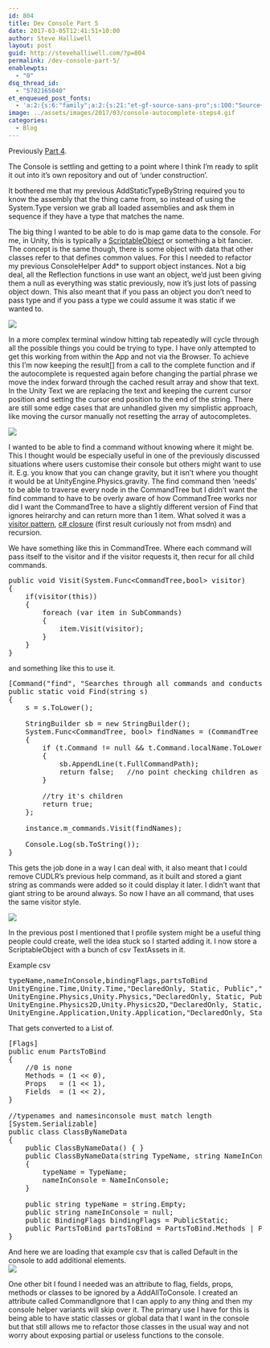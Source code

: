 ```yaml
---
id: 804
title: Dev Console Part 5
date: 2017-03-05T12:41:51+10:00
author: Steve Halliwell
layout: post
guid: http://stevehalliwell.com/?p=804
permalink: /dev-console-part-5/
enablewpts:
  - "0"
dsq_thread_id:
  - "5782165040"
et_enqueued_post_fonts:
  - 'a:2:{s:6:"family";a:2:{s:21:"et-gf-source-sans-pro";s:100:"Source+Sans+Pro:200,200italic,300,300italic,regular,italic,600,600italic,700,700italic,900,900italic";s:10:"et-gf-lato";s:75:"Lato:100,100italic,300,300italic,regular,italic,700,700italic,900,900italic";}s:6:"subset";a:7:{i:0;s:8:"cyrillic";i:1;s:5:"greek";i:2;s:10:"vietnamese";i:3;s:5:"latin";i:4;s:9:"greek-ext";i:5;s:9:"latin-ext";i:6;s:12:"cyrillic-ext";}}'
image: ../assets/images/2017/03/console-autocomplete-steps4.gif
categories:
  - Blog
---
```

Previously [Part 4](http://stevehalliwell.com/dev-console-part-4/).

The Console is settling and getting to a point where I think I&#8217;m ready to split it out into it&#8217;s own repository and out of &#8216;under construction&#8217;.

It bothered me that my previous AddStaticTypeByString required you to know the assembly that the thing came from, so instead of using the System.Type version we grab all loaded assemblies and ask them in sequence if they have a type that matches the name.

The big thing I wanted to be able to do is map game data to the console. For me, in Unity, this is typically a [ScriptableObject](https://docs.unity3d.com/ScriptReference/ScriptableObject.html) or something a bit fancier. The concept is the same though, there is some object with data that other classes refer to that defines common values. For this I needed to refactor my previous ConsoleHelper Add* to support object instances. Not a big deal, all the Reflection functions in use want an object, we&#8217;d just been giving them a null as everything was static previously, now it&#8217;s just lots of passing object down. This also meant that if you pass an object you don&#8217;t need to pass type and if you pass a type we could assume it was static if we wanted to.

![](../assets/images/2017/03/console-instance-value.gif) 

In a more complex terminal window hitting tab repeatedly will cycle through all the possible things you could be trying to type. I have only attempted to get this working from within the App and not via the Browser. To achieve this I&#8217;m now keeping the result[] from a call to the complete function and if the autocomplete is requested again before changing the partial phrase we move the index forward through the cached result array and show that text. In the Unity Text we are replacing the text and keeping the current cursor position and setting the cursor end position to the end of the string. There are still some edge cases that are unhandled given my simplistic approach, like moving the cursor manually not resetting the array of autocompletes.

![](../assets/images/2017/03/console-autocomplete-steps4.gif)

I wanted to be able to find a command without knowing where it might be. This I thought would be especially useful in one of the previously discussed situations where users customise their console but others might want to use it. E.g. you know that you can change gravity, but it isn&#8217;t where you thought it would be at UnityEngine.Physics.gravity. The find command then &#8216;needs&#8217; to be able to traverse every node in the CommandTree but I didn&#8217;t want the find command to have to be overly aware of how CommandTree works nor did I want the CommandTree to have a slightly different version of Find that ignores heirarchy and can return more than 1 item. What solved it was a [visitor pattern](https://en.wikipedia.org/wiki/Visitor_pattern), [c# closure](http://www.codethinked.com/c-closures-explained) (first result curiously not from msdn) and recursion.

We have something like this in CommandTree. Where each command will pass itself to the visitor and if the visitor requests it, then recur for all child commands.

<pre class="lang:default decode:true">public void Visit(System.Func&lt;CommandTree,bool&gt; visitor)
{
    if(visitor(this))
    {
        foreach (var item in SubCommands)
        {
            item.Visit(visitor);
        }
    }
}</pre>

and something like this to use it.

<pre class="lang:default decode:true">[Command("find", "Searches through all commands and conducts a partial match against the given string", false)]
public static void Find(string s)
{
    s = s.ToLower();

    StringBuilder sb = new StringBuilder();
    System.Func&lt;CommandTree, bool&gt; findNames = (CommandTree t) =&gt;
    {
        if (t.Command != null && t.Command.localName.ToLower().Contains(s))
        {
            sb.AppendLine(t.FullCommandPath);
            return false;   //no point checking children as they will match this already
        }

        //try it's children
        return true;
    };

    instance.m_commands.Visit(findNames);

    Console.Log(sb.ToString());
}</pre>

This gets the job done in a way I can deal with, it also meant that I could remove CUDLR&#8217;s previous help command, as it built and stored a giant string as commands were added so it could display it later. I didn&#8217;t want that giant string to be around always. So now I have an all command, that uses the same visitor style.

![](../assets/images/2017/03/console-find.gif)

In the previous post I mentioned that I profile system might be a useful thing people could create, well the idea stuck so I started adding it. I now store a ScriptableObject with a bunch of csv TextAssets in it.

Example csv

<pre class="lang:default decode:true ">typeName,nameInConsole,bindingFlags,partsToBind
UnityEngine.Time,Unity.Time,"DeclaredOnly, Static, Public","Methods, Props, Fields"
UnityEngine.Physics,Unity.Physics,"DeclaredOnly, Static, Public","Methods, Props, Fields"
UnityEngine.Physics2D,Unity.Physics2D,"DeclaredOnly, Static, Public","Methods, Props, Fields"
UnityEngine.Application,Unity.Application,"DeclaredOnly, Static, Public","Methods, Props, Fields"
</pre>

That gets converted to a List of.

<pre class="lang:default decode:true ">[Flags]
public enum PartsToBind
{
	//0 is none
	Methods = (1 &lt;&lt; 0),
	Props 	= (1 &lt;&lt; 1),
	Fields 	= (1 &lt;&lt; 2),
}

//typenames and namesinconsole must match length
[System.Serializable]
public class ClassByNameData
{
    public ClassByNameData() { }
    public ClassByNameData(string TypeName, string NameInConsole = null)
    {
        typeName = TypeName;
        nameInConsole = NameInConsole;
    }

    public string typeName = string.Empty;
	public string nameInConsole = null;
	public BindingFlags bindingFlags = PublicStatic;
	public PartsToBind partsToBind = PartsToBind.Methods | PartsToBind.Fields | PartsToBind.Props;
}</pre>

And here we are loading that example csv that is called Default in the console to add additional elements.  
![](../assets/images/2017/03/console-profile-example-2.gif)

One other bit I found I needed was an attribute to flag, fields, props, methods or classes to be ignored by a AddAllToConsole. I created an attribute called CommandIgnore that I can apply to any thing and then my console helper variants will skip over it. The primary use I have for this is being able to have static classes or global data that I want in the console but that still allows me to refactor those classes in the usual way and not worry about exposing partial or useless functions to the console.